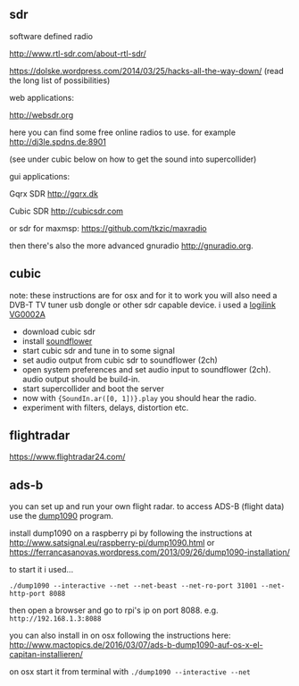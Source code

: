 sdr
--

software defined radio

<http://www.rtl-sdr.com/about-rtl-sdr/>

<https://dolske.wordpress.com/2014/03/25/hacks-all-the-way-down/> (read the long list of possibilities)

web applications:

<http://websdr.org>

here you can find some free online radios to use. for example <http://dj3le.spdns.de:8901>

(see under cubic below on how to get the sound into supercollider)

gui applications:

Gqrx SDR <http://gqrx.dk>

Cubic SDR <http://cubicsdr.com>

or sdr for maxmsp: <https://github.com/tkzic/maxradio>

then there's also the more advanced gnuradio <http://gnuradio.org>.

cubic
--

note: these instructions are for osx and for it to work you will also need a DVB-T TV tuner usb dongle or other sdr capable device. i used a [logilink VG0002A](http://logilink.de/Produkte_LogiLink/DVB-T/USB_20_DVB-T_Empfaenger/DVB-T_USB_20_Receiver_fuer_digital_TV_und_Radio.htm)

* download cubic sdr
* install [soundflower](https://github.com/mattingalls/Soundflower/releases/)
* start cubic sdr and tune in to some signal
* set audio output from cubic sdr to soundflower (2ch)
* open system preferences and set audio input to soundflower (2ch). audio output should be build-in.
* start supercollider and boot the server
* now with `{SoundIn.ar([0, 1])}.play` you should hear the radio.
* experiment with filters, delays, distortion etc.

flightradar
--

<https://www.flightradar24.com/>

ads-b
--

you can set up and run your own flight radar. to access ADS-B (flight data) use the [dump1090](https://github.com/antirez/dump1090) program.

install dump1090 on a raspberry pi by following the instructions at <http://www.satsignal.eu/raspberry-pi/dump1090.html> or <https://ferrancasanovas.wordpress.com/2013/09/26/dump1090-installation/>

to start it i used...

`./dump1090 --interactive --net --net-beast --net-ro-port 31001 --net-http-port 8088`

then open a browser and go to rpi's ip on port 8088.  e.g. `http://192.168.1.3:8088`

you can also install in on osx following the instructions here: <http://www.mactopics.de/2016/03/07/ads-b-dump1090-auf-os-x-el-capitan-installieren/>

on osx start it from terminal with `./dump1090 --interactive --net`
